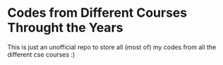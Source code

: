 # Codes from Different Courses Throught the Years

This is just an unofficial repo to store all (most of) my codes from all the different cse courses :)
